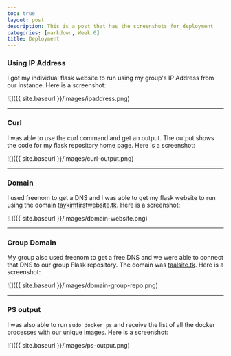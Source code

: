 ```yaml
---
toc: true
layout: post
description: This is a post that has the screenshots for deployment
categories: [markdown, Week 6]
title: Deployment
---
```

### Using IP Address
I got my individual flask website to run using my group's IP Address from our instance. Here is a screenshot:

![]({{ site.baseurl }}/images/ipaddress.png)

---

### Curl
I was able to use the curl command and get an output. The output shows the code for my flask repository home page. Here is a screenshot:

![]({{ site.baseurl }}/images/curl-output.png)

---
### Domain
I used freenom to get a DNS and I was able to get my flask website to run using the domain [taykimfirstwebsite.tk](http://taykimfirstwebsite.tk/). Here is a screenshot:

![]({{ site.baseurl }}/images/domain-website.png)

---
### Group Domain
My group also used freenom to get a free DNS and we were able to connect that DNS to our group Flask repository. The domain was [taalsite.tk](http://taalsite.tk/). Here is a screenshot:

![]({{ site.baseurl }}/images/domain-group-repo.png)

---
### PS output
I was also able to run ```sudo docker ps``` and receive the list of all the docker processes with our unique images. Here is a screenshot:

![]({{ site.baseurl }}/images/ps-output.png)